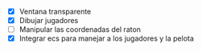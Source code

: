 - [x] Ventana transparente
- [x] Dibujar jugadores 
- [ ] Manipular las coordenadas del raton
- [x] Integrar ecs para manejar a los jugadores y la pelota
